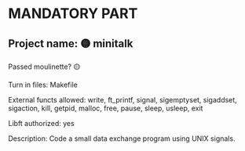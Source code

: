 # MANDATORY PART

 ## Project name: :yellow_circle: minitalk

 Passed moulinette? :yellow_circle:

 Turn in files: Makefile

 External functs allowed: write, ft_printf, signal, sigemptyset, sigaddset, sigaction, kill, getpid, malloc, free, pause, sleep, usleep, exit

 Libft authorized: yes

Description: Code a small data exchange program using UNIX signals.

